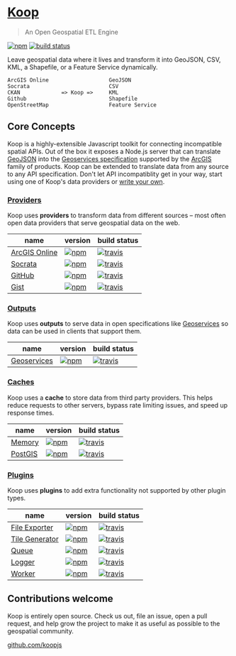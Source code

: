 # [Koop](https://github.com/koopjs/koop)

> An Open Geospatial ETL Engine

[![npm](https://img.shields.io/npm/v/koop.svg?style=flat-square)](https://www.npmjs.com/package/koop) [![build status](https://img.shields.io/travis/koopjs/koop-core/master.svg?style=flat-square)](https://travis-ci.org/koopjs/koop-core)

Leave geospatial data where it lives and transform it into GeoJSON, CSV, KML, a Shapefile, or a Feature Service dynamically.

```
ArcGIS Online                   GeoJSON
Socrata                         CSV
CKAN             => Koop =>     KML
Github                          Shapefile
OpenStreetMap                   Feature Service

```

## Core Concepts

Koop is a highly-extensible Javascript toolkit for connecting incompatible spatial APIs. Out of the box it exposes a Node.js server that can translate [GeoJSON](http://geojson.org/) into the [Geoservices specification](https://geoservices.github.io) supported by the [ArcGIS](http://www.esri.com/arcgis/about-arcgis) family of products. Koop can be extended to translate data from any source to any API specification. Don't let API incompatiblity get in your way, start using one of Koop's data providers or [write your own](/docs/specs/provider/).

### [Providers](docs/providers/)

Koop uses **providers** to transform data from different sources – most often open data providers that serve geospatial data on the web.

| name | version | build status |
| --- | --- | --- |
| [ArcGIS Online](https://github.com/koopjs/koop-provider-agol) | [![npm](https://img.shields.io/npm/v/koop-agol.svg?style=flat-square)](https://www.npmjs.com/package/koop-agol) | [![travis](https://img.shields.io/travis/koopjs/koop-provider-agol/master.svg?style=flat-square)](https://travis-ci.org/koopjs/koop-provider-agol) |
| [Socrata](https://github.com/koopjs/koop-provider-socrata) | [![npm](https://img.shields.io/npm/v/koop-provider-socrata.svg?style=flat-square)](https://www.npmjs.com/package/koop-socrata) | [![travis](https://img.shields.io/travis/koopjs/koop-provider-socrata/master.svg?style=flat-square)](https://travis-ci.org/koopjs/koop-provider-socrata) |
| [GitHub](https://github.com/koopjs/koop-provider-github) | [![npm](https://img.shields.io/npm/v/koop-github.svg?style=flat-square)](https://www.npmjs.com/package/koop-github) | [![travis](https://img.shields.io/travis/koopjs/koop-provider-github/master.svg?style=flat-square)](https://travis-ci.org/koopjs/koop-provider-github) |
| [Gist](https://github.com/koopjs/koop-gist) | [![npm](https://img.shields.io/npm/v/koop-gist.svg?style=flat-square)](https://www.npmjs.com/package/koop-gist) | [![travis](https://img.shields.io/travis/koopjs/koop-provider-gist/master.svg?style=flat-square)](https://travis-ci.org/koopjs/koop-provider-gist) |

### [Outputs](docs/outputs/)

Koop uses **outputs** to serve data in open specifications like [Geoservices](https://geoservices.github.io) so data can be used in clients that support them.

| name | version | build status |
| --- | --- | --- |
| [Geoservices](https://github.com/koopjs/koop-output-geoservices) | [![npm](https://img.shields.io/npm/v/koop-output-geoservices.svg?style=flat-square)](https://www.npmjs.com/package/koop-output-geoservices) | [![travis](https://img.shields.io/travis/koopjs/koop-output-geoservices/master.svg?style=flat-square)](https://travis-ci.org/koopjs/koop-output-geoservices) |

### [Caches](docs/caches/)

Koop uses a **cache** to store data from third party providers. This helps reduce requests to other servers, bypass rate limiting issues, and speed up response times.

| name | version | build status |
| --- | --- | --- |
| [Memory](https://github.com/koopjs/koop-cache-memory) | [![npm](https://img.shields.io/npm/v/koop-cache-memory.svg?style=flat-square)](https://www.npmjs.com/package/koop-cache-memory) | [![travis](https://img.shields.io/travis/koopjs/koop-cache-memory/master.svg?style=flat-square)](https://travis-ci.org/koopjs/koop-cache-memory) |
| [PostGIS](https://github.com/koopjs/koop-pgcache) | [![npm](https://img.shields.io/npm/v/koop-pgcache.svg?style=flat-square)](https://www.npmjs.com/package/koop-pgcache) | [![travis](https://img.shields.io/travis/koopjs/koop-pgcache/master.svg?style=flat-square)](https://travis-ci.org/koopjs/koop-pgcache) |

### [Plugins](docs/plugins/)

Koop uses **plugins** to add extra functionality not supported by other plugin types.

| name | version | build status |
| --- | --- | --- |
| [File Exporter](https://github.com/koopjs/koop-exporter) | [![npm](https://img.shields.io/npm/v/koop-exporter.svg?style=flat-square)](https://www.npmjs.com/package/koop-exporter) | [![travis](https://img.shields.io/travis/koopjs/koop-exporter/master.svg?style=flat-square)](https://travis-ci.org/koopjs/koop-exporter) |
| [Tile Generator](https://github.com/koopjs/koop-tile-plugin) | [![npm](https://img.shields.io/npm/v/koop-tile-plugin.svg?style=flat-square)](https://www.npmjs.com/package/koop-tile-plugin) | [![travis](https://img.shields.io/travis/koopjs/koop-tile-plugin/master.svg?style=flat-square)](https://travis-ci.org/koopjs/koop-tile-plugin) |
| [Queue](https://github.com/koopjs/koop-queue) | [![npm](https://img.shields.io/npm/v/koop-queue.svg?style=flat-square)](https://www.npmjs.com/package/koop-queue) | [![travis](https://img.shields.io/travis/koopjs/koop-queue/master.svg?style=flat-square)](https://travis-ci.org/koopjs/koop-queue) |
| [Logger](https://github.com/koopjs/koop-logger) | [![npm](https://img.shields.io/npm/v/koop-logger.svg?style=flat-square)](https://www.npmjs.com/package/koop-logger) | [![travis](https://img.shields.io/travis/koopjs/koop-logger/master.svg?style=flat-square)](https://travis-ci.org/koopjs/koop-logger) |
| [Worker](https://github.com/koopjs/koop-worker) | [![npm](https://img.shields.io/npm/v/koop-worker.svg?style=flat-square)](https://www.npmjs.com/package/koop-worker) | [![travis](https://img.shields.io/travis/koopjs/koop-worker/master.svg?style=flat-square)](https://travis-ci.org/koopjs/koop-worker) |

## Contributions welcome

Koop is entirely open source. Check us out, file an issue, open a pull request, and help grow the project to make it as useful as possible to the geospatial community.

[github.com/koopjs](https://github.com/koopjs)
